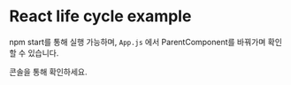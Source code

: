 # React life cycle example

npm start를 통해 실행 가능하며, `App.js` 에서 ParentComponent를 바꿔가며 확인할 수 있습니다.

콘솔을 통해 확인하세요.
